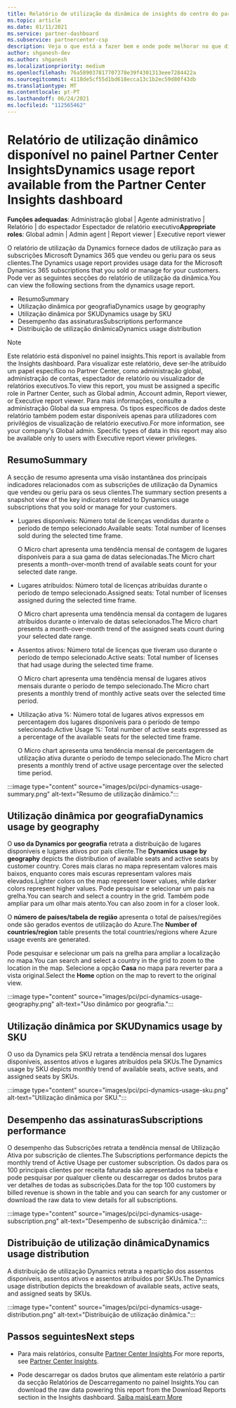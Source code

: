 ```yaml
---
title: Relatório de utilização da dinâmica de insights do centro do parceiro
ms.topic: article
ms.date: 01/11/2021
ms.service: partner-dashboard
ms.subservice: partnercenter-csp
description: Veja o que está a fazer bem e onde pode melhorar no que diz respeito ao uso de subscrições Dynamics que vende ou gere para os seus clientes.
author: shganesh-dev
ms.author: shganesh
ms.localizationpriority: medium
ms.openlocfilehash: 76a589037817707378e39f4301313eee7284422a
ms.sourcegitcommit: 4118de5cf55d1bd618ecca13c1b2ec59d80f43db
ms.translationtype: MT
ms.contentlocale: pt-PT
ms.lasthandoff: 06/24/2021
ms.locfileid: "112565462"
---
```

# <a name="dynamics-usage-report-available-from-the-partner-center-insights-dashboard"></a><span data-ttu-id="388c3-103">Relatório de utilização dinâmico disponível no painel Partner Center Insights</span><span class="sxs-lookup"><span data-stu-id="388c3-103">Dynamics usage report available from the Partner Center Insights dashboard</span></span>

<span data-ttu-id="388c3-104">**Funções adequadas**: Administração global | Agente administrativo | Relatório | do espectador Espectador de relatório executivo</span><span class="sxs-lookup"><span data-stu-id="388c3-104">**Appropriate roles**: Global admin | Admin agent | Report viewer | Executive report viewer</span></span>

<span data-ttu-id="388c3-105">O relatório de utilização da Dynamics fornece dados de utilização para as subscrições Microsoft Dynamics 365 que vendeu ou geriu para os seus clientes.</span><span class="sxs-lookup"><span data-stu-id="388c3-105">The Dynamics usage report provides usage data for the Microsoft Dynamics 365 subscriptions that you sold or manage for your customers.</span></span> <span data-ttu-id="388c3-106">Pode ver as seguintes secções do relatório de utilização da dinâmica.</span><span class="sxs-lookup"><span data-stu-id="388c3-106">You can view the following sections from the dynamics usage report.</span></span>

- <span data-ttu-id="388c3-107">Resumo</span><span class="sxs-lookup"><span data-stu-id="388c3-107">Summary</span></span>
- <span data-ttu-id="388c3-108">Utilização dinâmica por geografia</span><span class="sxs-lookup"><span data-stu-id="388c3-108">Dynamics usage by geography</span></span>
- <span data-ttu-id="388c3-109">Utilização dinâmica por SKU</span><span class="sxs-lookup"><span data-stu-id="388c3-109">Dynamics usage by SKU</span></span>
- <span data-ttu-id="388c3-110">Desempenho das assinaturas</span><span class="sxs-lookup"><span data-stu-id="388c3-110">Subscriptions performance</span></span>
- <span data-ttu-id="388c3-111">Distribuição de utilização dinâmica</span><span class="sxs-lookup"><span data-stu-id="388c3-111">Dynamics usage distribution</span></span>

 > [!NOTE]
 > <span data-ttu-id="388c3-112">Este relatório está disponível no painel insights.</span><span class="sxs-lookup"><span data-stu-id="388c3-112">This report is available from the Insights dashboard.</span></span> <span data-ttu-id="388c3-113">Para visualizar este relatório, deve ser-lhe atribuído um papel específico no Partner Center, como administração global, administração de contas, espectador de relatório ou visualizador de relatórios executivos.</span><span class="sxs-lookup"><span data-stu-id="388c3-113">To view this report, you must be assigned a specific role in Partner Center, such as Global admin, Account admin, Report viewer, or Executive report viewer.</span></span> <span data-ttu-id="388c3-114">Para mais informações, consulte a administração Global da sua empresa. Os tipos específicos de dados deste relatório também podem estar disponíveis apenas para utilizadores com privilégios de visualização de relatório executivo.</span><span class="sxs-lookup"><span data-stu-id="388c3-114">For more information, see your company's Global admin. Specific types of data in this report may also be available only to users with Executive report viewer privileges.</span></span>

## <a name="summary"></a><span data-ttu-id="388c3-115">Resumo</span><span class="sxs-lookup"><span data-stu-id="388c3-115">Summary</span></span>

<span data-ttu-id="388c3-116">A secção de resumo apresenta uma visão instantânea dos principais indicadores relacionados com as subscrições de utilização da Dynamics que vendeu ou geriu para os seus clientes.</span><span class="sxs-lookup"><span data-stu-id="388c3-116">The summary section presents a snapshot view of the key indicators related to Dynamics usage subscriptions that you sold or manage for your customers.</span></span>  

- <span data-ttu-id="388c3-117">Lugares disponíveis: Número total de licenças vendidas durante o período de tempo selecionado.</span><span class="sxs-lookup"><span data-stu-id="388c3-117">Available seats: Total number of licenses sold during the selected time frame.</span></span>

   <span data-ttu-id="388c3-118">O Micro chart apresenta uma tendência mensal de contagem de lugares disponíveis para a sua gama de datas selecionadas.</span><span class="sxs-lookup"><span data-stu-id="388c3-118">The Micro chart presents a month-over-month trend of available seats count for your selected date range.</span></span>

- <span data-ttu-id="388c3-119">Lugares atribuídos: Número total de licenças atribuídas durante o período de tempo selecionado.</span><span class="sxs-lookup"><span data-stu-id="388c3-119">Assigned seats: Total number of licenses assigned during the selected time frame.</span></span>

   <span data-ttu-id="388c3-120">O Micro chart apresenta uma tendência mensal da contagem de lugares atribuídos durante o intervalo de datas selecionados.</span><span class="sxs-lookup"><span data-stu-id="388c3-120">The Micro chart presents a month-over-month trend of the assigned seats count during your selected date range.</span></span>

- <span data-ttu-id="388c3-121">Assentos ativos: Número total de licenças que tiveram uso durante o período de tempo selecionado.</span><span class="sxs-lookup"><span data-stu-id="388c3-121">Active seats: Total number of licenses that had usage during the selected time frame.</span></span> 

   <span data-ttu-id="388c3-122">O Micro chart apresenta uma tendência mensal de lugares ativos mensais durante o período de tempo selecionado.</span><span class="sxs-lookup"><span data-stu-id="388c3-122">The Micro chart presents a monthly trend of monthly active seats over the selected time period.</span></span>

- <span data-ttu-id="388c3-123">Utilização ativa %: Número total de lugares ativos expressos em percentagem dos lugares disponíveis para o período de tempo selecionado.</span><span class="sxs-lookup"><span data-stu-id="388c3-123">Active Usage %: Total number of active seats expressed as a percentage of the available seats for the selected time frame.</span></span> 

   <span data-ttu-id="388c3-124">O Micro chart apresenta uma tendência mensal de percentagem de utilização ativa durante o período de tempo selecionado.</span><span class="sxs-lookup"><span data-stu-id="388c3-124">The Micro chart presents a monthly trend of active usage percentage over the selected time period.</span></span>

:::image type="content" source="images/pci/pci-dynamics-usage-summary.png" alt-text="Resumo de utilização dinâmico.":::

## <a name="dynamics-usage-by-geography"></a><span data-ttu-id="388c3-126">Utilização dinâmica por geografia</span><span class="sxs-lookup"><span data-stu-id="388c3-126">Dynamics usage by geography</span></span>

<span data-ttu-id="388c3-127">O **uso da Dynamics por geografia** retrata a distribuição de lugares disponíveis e lugares ativos por país cliente.</span><span class="sxs-lookup"><span data-stu-id="388c3-127">The **Dynamics usage by geography** depicts the distribution of available seats and active seats by customer country.</span></span> <span data-ttu-id="388c3-128">Cores mais claras no mapa representam valores mais baixos, enquanto cores mais escuras representam valores mais elevados.</span><span class="sxs-lookup"><span data-stu-id="388c3-128">Lighter colors on the map represent lower values, while darker colors represent higher values.</span></span> <span data-ttu-id="388c3-129">Pode pesquisar e selecionar um país na grelha.</span><span class="sxs-lookup"><span data-stu-id="388c3-129">You can search and select a country in the grid.</span></span> <span data-ttu-id="388c3-130">Também pode ampliar para um olhar mais atento.</span><span class="sxs-lookup"><span data-stu-id="388c3-130">You can also zoom in for a closer look.</span></span>

<span data-ttu-id="388c3-131">O **número de países/tabela de região** apresenta o total de países/regiões onde são gerados eventos de utilização do Azure.</span><span class="sxs-lookup"><span data-stu-id="388c3-131">The **Number of countries/region** table presents the total countries/regions where Azure usage events are generated.</span></span>

<span data-ttu-id="388c3-132">Pode pesquisar e selecionar um país na grelha para ampliar a localização no mapa.</span><span class="sxs-lookup"><span data-stu-id="388c3-132">You can search and select a country in the grid to zoom to the location in the map.</span></span> <span data-ttu-id="388c3-133">Selecione a opção **Casa** no mapa para reverter para a vista original.</span><span class="sxs-lookup"><span data-stu-id="388c3-133">Select the **Home** option on the map to revert to the original view.</span></span>

:::image type="content" source="images/pci/pci-dynamics-usage-geography.png" alt-text="Uso dinâmico por geografia.":::

## <a name="dynamics-usage-by-sku"></a><span data-ttu-id="388c3-135">Utilização dinâmica por SKU</span><span class="sxs-lookup"><span data-stu-id="388c3-135">Dynamics usage by SKU</span></span>

<span data-ttu-id="388c3-136">O uso da Dynamics pela SKU retrata a tendência mensal dos lugares disponíveis, assentos ativos e lugares atribuídos pela SKUs.</span><span class="sxs-lookup"><span data-stu-id="388c3-136">The Dynamics usage by SKU depicts monthly trend of available seats, active seats, and assigned seats by SKUs.</span></span>

:::image type="content" source="images/pci/pci-dynamics-usage-sku.png" alt-text="Utilização dinâmica por SKU.":::

## <a name="subscriptions-performance"></a><span data-ttu-id="388c3-138">Desempenho das assinaturas</span><span class="sxs-lookup"><span data-stu-id="388c3-138">Subscriptions performance</span></span>

<span data-ttu-id="388c3-139">O desempenho das Subscrições retrata a tendência mensal de Utilização Ativa por subscrição de clientes.</span><span class="sxs-lookup"><span data-stu-id="388c3-139">The Subscriptions performance depicts the monthly trend of Active Usage per customer subscription.</span></span> <span data-ttu-id="388c3-140">Os dados para os 100 principais clientes por receita faturada são apresentados na tabela e pode pesquisar por qualquer cliente ou descarregar os dados brutos para ver detalhes de todas as subscrições.</span><span class="sxs-lookup"><span data-stu-id="388c3-140">Data for the top 100 customers by billed revenue is shown in the table and you can search for any customer or download the raw data to view details for all subscriptions.</span></span>

:::image type="content" source="images/pci/pci-dynamics-usage-subscription.png" alt-text="Desempenho de subscrição dinâmica.":::

## <a name="dynamics-usage-distribution"></a><span data-ttu-id="388c3-142">Distribuição de utilização dinâmica</span><span class="sxs-lookup"><span data-stu-id="388c3-142">Dynamics usage distribution</span></span>

<span data-ttu-id="388c3-143">A distribuição de utilização Dynamics retrata a repartição dos assentos disponíveis, assentos ativos e assentos atribuídos por SKUs.</span><span class="sxs-lookup"><span data-stu-id="388c3-143">The Dynamics usage distribution depicts the breakdown of available seats, active seats, and assigned seats by SKUs.</span></span>

:::image type="content" source="images/pci/pci-dynamics-usage-distribution.png" alt-text="Distribuição de utilização dinâmica.":::

## <a name="next-steps"></a><span data-ttu-id="388c3-145">Passos seguintes</span><span class="sxs-lookup"><span data-stu-id="388c3-145">Next steps</span></span>

- <span data-ttu-id="388c3-146">Para mais relatórios, consulte [Partner Center Insights](partner-center-insights.md).</span><span class="sxs-lookup"><span data-stu-id="388c3-146">For more reports, see [Partner Center Insights](partner-center-insights.md).</span></span>

- <span data-ttu-id="388c3-147">Pode descarregar os dados brutos que alimentam este relatório a partir da secção Relatórios de Descarregamento no painel Insights.</span><span class="sxs-lookup"><span data-stu-id="388c3-147">You can download the raw data powering this report from the Download Reports section in the Insights dashboard.</span></span> [<span data-ttu-id="388c3-148">Saiba mais</span><span class="sxs-lookup"><span data-stu-id="388c3-148">Learn More</span></span>](pci-download-reports.md) 
